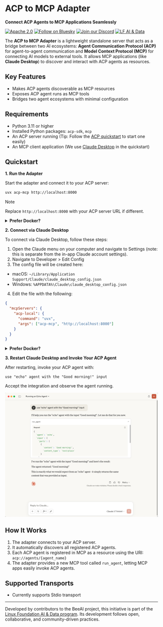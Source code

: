 <div align="left">

<h1>ACP to MCP Adapter</h1>

**Connect ACP Agents to MCP Applications Seamlessly**

[![Apache 2.0](https://img.shields.io/badge/Apache%202.0-License-EA7826?style=plastic&logo=apache&logoColor=white)](https://github.com/i-am-bee/beeai-framework?tab=Apache-2.0-1-ov-file#readme)
[![Follow on Bluesky](https://img.shields.io/badge/Follow%20on%20Bluesky-0285FF?style=plastic&logo=bluesky&logoColor=white)](https://bsky.app/profile/beeaiagents.bsky.social)
[![Join our Discord](https://img.shields.io/badge/Join%20our%20Discord-7289DA?style=plastic&logo=discord&logoColor=white)](https://discord.com/invite/NradeA6ZNF)
[![LF AI & Data](https://img.shields.io/badge/LF%20AI%20%26%20Data-0072C6?style=plastic&logo=linuxfoundation&logoColor=white)](https://lfaidata.foundation/projects/)

</div>

The **ACP to MCP Adapter** is a lightweight standalone server that acts as a bridge between two AI ecosystems: **Agent Communication Protocol (ACP)** for agent-to-agent communication and **Model Context Protocol (MCP)** for connecting AI models to external tools. It allows MCP applications (like **Claude Desktop**) to discover and interact with ACP agents as resources.

## Key Features

- Makes ACP agents discoverable as MCP resources
- Exposes ACP agent runs as MCP tools
- Bridges two agent ecosystems with minimal configuration

## Requirements

- Python 3.11 or higher
- Installed Python packages: `acp-sdk`, `mcp`
- An ACP server running (Tip: Follow the [ACP quickstart](https://github.com/i-am-bee/acp/blob/main/README.md#quickstart) to start one easily)
- An MCP client application (We use [Claude Desktop](https://claude.ai/download) in the quickstart)

## Quickstart

**1. Run the Adapter**

Start the adapter and connect it to your ACP server:

```sh
uvx acp-mcp http://localhost:8000
```

> [!NOTE]
> Replace `http://localhost:8000` with your ACP server URL if different.

<details> <summary><strong>Prefer Docker?</strong></summary>

```sh
docker run -i --rm ghcr.io/i-am-bee/acp-mcp http://host.docker.internal:8000
```

**Tip:** `host.docker.internal` allows Docker containers to reach services running on the host (adjust if needed for your setup).

</details> 

**2. Connect via Claude Desktop**

To connect via Claude Desktop, follow these steps:
1. Open the Claude menu on your computer and navigate to Settings (note: this is separate from the in-app Claude account settings).
2. Navigate to Developer > Edit Config
3. The config file will be created here:
  - macOS: `~/Library/Application Support/Claude/claude_desktop_config.json`
  - Windows: `%APPDATA%\Claude\claude_desktop_config.json`
4. Edit the file with the following:

```json
{
  "mcpServers": {
    "acp-local": {
      "command": "uvx",
      "args": ["acp-mcp", "http://localhost:8000"]
    }
  }
}
```
  
<details> <summary><strong>Prefer Docker?</strong></summary>
  
```json
{
  "mcpServers": {
    "acp-docker": {
      "command": "docker",
      "args": [
        "run",
        "-i",
        "--rm",
        "ghcr.io/i-am-bee/acp-mcp",
        "http://host.docker.internal:8000"
      ]
    }
  }
}
```

</details>

**3. Restart Claude Desktop and Invoke Your ACP Agent**

After restarting, invoke your ACP agent with:

```
use "echo" agent with the "Good morning!" input
```

Accept the integration and observe the agent running.

![Screenshot of Claude Desktop invoking the echo agent](docs/assets/running_echo.png)

## How It Works

1. The adapter connects to your ACP server.
2. It automatically discovers all registered ACP agents.
3. Each ACP agent is registered in MCP as a resource using the URI: `acp://agents/{agent_name}`
4. The adapter provides a new MCP tool called `run_agent`, letting MCP apps easily invoke ACP agents.

## Supported Transports

- Currently supports Stdio transport

---

Developed by contributors to the BeeAI project, this initiative is part of the [Linux Foundation AI & Data program](https://lfaidata.foundation/projects/). Its development follows open, collaborative, and community-driven practices.
